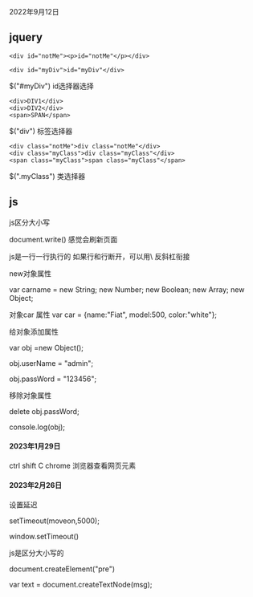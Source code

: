 2022年9月12日

## jquery

```
<div id="notMe"><p>id="notMe"</p></div>

<div id="myDiv">id="myDiv"</div>

```
$("#myDiv") id选择器选择

```
<div>DIV1</div>
<div>DIV2</div>
<span>SPAN</span>
```
$("div") 标签选择器

```
<div class="notMe">div class="notMe"</div>
<div class="myClass">div class="myClass"</div>
<span class="myClass">span class="myClass"</span>
```
$(".myClass") 类选择器

## js

js区分大小写

document.write() 感觉会刷新页面

js是一行一行执行的 如果行和行断开，可以用\ 反斜杠衔接

new对象属性

var carname = new String; new  Number; new Boolean; new Array; new Object;

对象car 属性 var car = {name:"Fiat", model:500, color:"white"};

给对象添加属性

var obj =new Object();

obj.userName = "admin";

obj.passWord = "123456";

移除对象属性

delete obj.passWord;

console.log(obj);

#### 2023年1月29日

ctrl shift C     chrome 浏览器查看网页元素

#### 2023年2月26日

设置延迟

setTimeout(moveon,5000);

window.setTimeout()

js是区分大小写的

document.createElement("pre")

var text = document.createTextNode(msg);